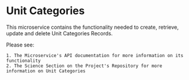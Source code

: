 # Unit Categories

This microservice contains the functionality needed to create, retrieve, update and delete 
Unit Categories Records.

Please see:

    1. The Microservice's API documentation for more information on its functionality
    2. The Science Section on the Project's Repository for more information on Unit Categories



